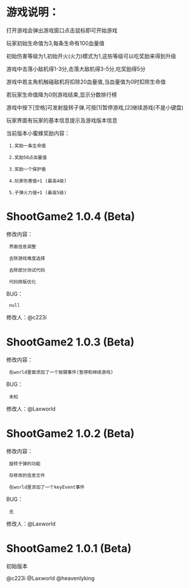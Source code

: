 # 游戏说明：
打开游戏会弹出游戏窗口点击鼠标即可开始游戏

玩家初始生命值为3,每条生命有100血量值

初始伤害等级为1,初始开火(火力)模式为1,这些等级可以吃奖励来得到升级

游戏中击落小敌机得1-3分,击落大敌机得3-5分,吃奖励得5分

游戏中若主角机触碰敌机将扣除20血量值,当血量值为0时扣除生命值

若玩家生命值降为0则游戏结束,显示分数排行榜

游戏中按下[空格]可发射旋转子弹,可按[1]暂停游戏,[2]继续游戏(不是小键盘)

玩家界面有玩家的基本信息提示及游戏版本信息

当前版本小蜜蜂奖励内容：

     1.奖励一条生命值

     2.奖励50点血量值

     3.奖励一个保护盾

     4.玩家伤害值+1 (最高4级)

     5.子弹火力值+1 (最高5级)

# ShootGame2 1.0.4 (Beta)
修改内容：

     界面信息调整

     去除游戏难度选择

     去除部分测试代码

     代码排版优化

BUG：

     null

修改人：@c223i

# ShootGame2 1.0.3 (Beta)
修改内容：

     在world里面添加了一个按键事件(暂停和继续游戏)

BUG：

     未知

修改人：@Laxworld

# ShootGame2 1.0.2 (Beta)
修改内容：

     旋转子弹的功能
     
     存修改的信息文件
     
     在world里添加了一个keyEvent事件

BUG：

     无

修改人：@Laxworld









# ShootGame2 1.0.1 (Beta)
初始版本

@c223i @Laxworld @heavenlyking